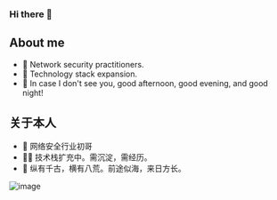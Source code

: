 ### Hi there 👋

About me
---
- 🔭 Network security practitioners.
- 🤹‍ Technology stack expansion.
- 🌱 In case I don't see you, good afternoon, good evening, and good night!

关于本人
---
- 🔭 网络安全行业初哥
- 🤹‍♂️ 技术栈扩充中。需沉淀，需经历。
- 🌱 纵有千古，横有八荒。前途似海，来日方长。

![image](https://user-images.githubusercontent.com/50167548/192682758-c041ae05-d467-463f-81f8-225fc9aac10a.png)

